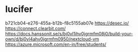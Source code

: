 # lucifer
b721cb04-e276-455a-b12b-f8c5155ab07e
https://desec.io/
https://connect.clearbit.com/
https://docs.hanssonit.se/s/bj0vl1ihv0jgrmfm08j0/build-your-own/d/bj0vl4ahv0jgrmfm0950/nextcloud-vm
https://azure.microsoft.com/en-in/free/students/
